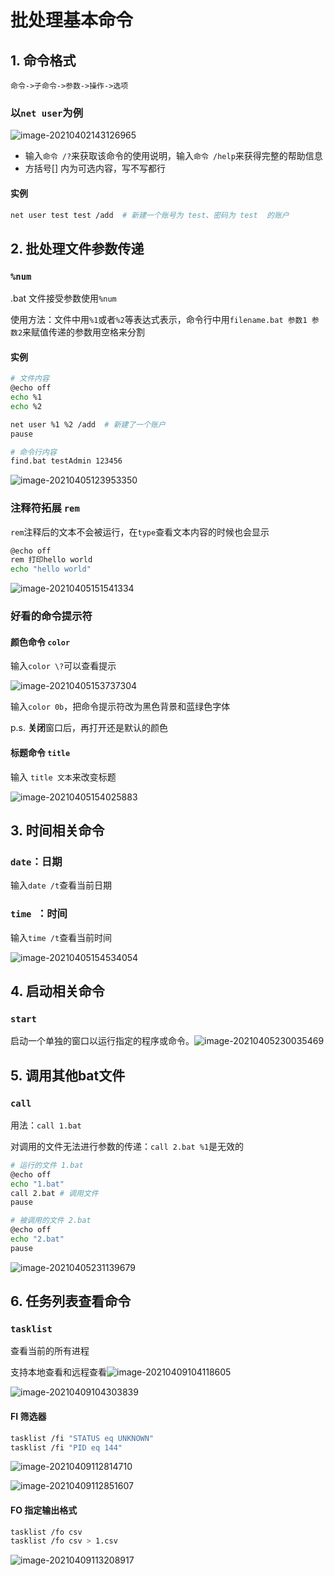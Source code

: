 # 批处理基本命令

## 1. 命令格式

`命令->子命令->参数->操作->选项`

### 以`net user`为例

![image-20210402143126965](doc/image-20210402143126965.png)

- 输入`命令 /?`来获取该命令的使用说明，输入`命令 /help`来获得完整的帮助信息
- 方括号[] 内为可选内容，写不写都行

#### 实例

```bash
net user test test /add  # 新建一个账号为 test、密码为 test  的账户
```

## 2. 批处理文件参数传递

### `%num`

.bat 文件接受参数使用`%num`

使用方法：文件中用`%1`或者`%2`等表达式表示，命令行中用`filename.bat 参数1 参数2`来赋值传递的参数用空格来分割

#### 实例

```bash
# 文件内容
@echo off
echo %1
echo %2

net user %1 %2 /add  # 新建了一个账户
pause

# 命令行内容
find.bat testAdmin 123456 
```

![image-20210405123953350](doc/image-20210405123953350.png)	

### 注释符拓展 `rem`

`rem`注释后的文本不会被运行，在`type`查看文本内容的时候也会显示

```bash
@echo off
rem 打印hello world
echo "hello world"
```

![image-20210405151541334](doc/image-20210405151541334.png)	

### 好看的命令提示符

#### 颜色命令 `color`

输入`color \?`可以查看提示

![image-20210405153737304](doc/image-20210405153737304.png)	

输入`color 0b`，把命令提示符改为黑色背景和蓝绿色字体

p.s. **关闭**窗口后，再打开还是默认的颜色

#### 标题命令 `title` 

 输入 `title 文本`来改变标题

![image-20210405154025883](doc/image-20210405154025883.png)	

## 3. 时间相关命令

### `date`：日期

输入`date /t`查看当前日期

### `time `：时间

输入`time /t`查看当前时间

![image-20210405154534054](doc/image-20210405154534054.png)	

## 4. 启动相关命令

### `start`

启动一个单独的窗口以运行指定的程序或命令。![image-20210405230035469](doc/image-20210405230035469.png)

## 5. 调用其他bat文件

### `call`

用法：`call 1.bat`

对调用的文件无法进行参数的传递：`call 2.bat %1`是无效的

```bash
# 运行的文件 1.bat
@echo off 
echo "1.bat"
call 2.bat # 调用文件
pause

# 被调用的文件 2.bat
@echo off
echo "2.bat"
pause
```

![image-20210405231139679](doc/image-20210405231139679.png)	

## 6. 任务列表查看命令

### `tasklist`

查看当前的所有进程

支持本地查看和远程查看![image-20210409104118605](doc/image-20210409104118605.png)

![image-20210409104303839](doc/image-20210409104303839.png)

#### FI 筛选器

```bash
tasklist /fi "STATUS eq UNKNOWN"
tasklist /fi "PID eq 144"
```



![image-20210409112814710](doc/image-20210409112814710.png)	

![image-20210409112851607](doc/image-20210409112851607.png)	

#### FO 指定输出格式

```bash
tasklist /fo csv
tasklist /fo csv > 1.csv
```

![image-20210409113208917](doc/image-20210409113208917.png)	